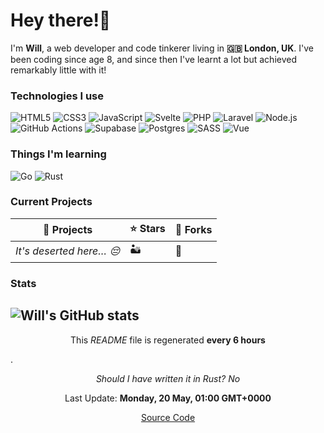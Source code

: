 # Hey there!👋
I'm **Will**, a web developer and code tinkerer living in **🇬🇧 London, UK**. I've been coding since age 8, and since then I've learnt a lot but achieved remarkably little with it!
### Technologies I use
![HTML5](https://img.shields.io/badge/html5-%23E34F26.svg?style=for-the-badge&logo=html5&logoColor=white) ![CSS3](https://img.shields.io/badge/css3-%231572B6.svg?style=for-the-badge&logo=css3&logoColor=white) ![JavaScript](https://img.shields.io/badge/javascript-%23323330.svg?style=for-the-badge&logo=javascript&logoColor=%23F7DF1E) ![Svelte](https://img.shields.io/badge/svelte-%23f1413d.svg?style=for-the-badge&logo=svelte&logoColor=white) ![PHP](https://img.shields.io/badge/php-%23777BB4.svg?style=for-the-badge&logo=php&logoColor=white) ![Laravel](https://img.shields.io/badge/laravel-%23FF2D20.svg?style=for-the-badge&logo=laravel&logoColor=white) ![Node.js](https://img.shields.io/badge/node.js-6DA55F?style=for-the-badge&logo=node.js&logoColor=white) ![GitHub Actions](https://img.shields.io/badge/github%20actions-%232671E5.svg?style=for-the-badge&logo=githubactions&logoColor=white) ![Supabase](https://img.shields.io/badge/Supabase-3ECF8E?style=for-the-badge&logo=supabase&logoColor=white) ![Postgres](https://img.shields.io/badge/postgres-%23316192.svg?style=for-the-badge&logo=postgresql&logoColor=white) ![SASS](https://img.shields.io/badge/SASS-hotpink.svg?style=for-the-badge&logo=SASS&logoColor=white) ![Vue](https://img.shields.io/badge/vuejs-%2335495e.svg?style=for-the-badge&logo=vuedotjs&logoColor=%234FC08D) 
### Things I'm learning
![Go](https://img.shields.io/badge/go-%2300ADD8.svg?style=for-the-badge&logo=go&logoColor=white) ![Rust](https://img.shields.io/badge/rust-%23000000.svg?style=for-the-badge&logo=rust&logoColor=white) 
### Current Projects
|📖 Projects|⭐ Stars|🍴 Forks|
|-|-|-|
|*It's deserted here… 😔*|🏜️|🌃|
### Stats
![Will's GitHub stats](https://github-readme-stats.vercel.app/api?username=wsandy1&theme=github_dark&show_icons=true)
----- 
<p align="center">This <i>README</i> file is regenerated <strong>every 6 hours</strong></p>.
<p align="center"><i>Should I have written it in Rust? No</i></p>

<p align="center">Last Update: <strong>Monday, 20 May, 01:00 GMT+0000</strong></p>

<p align="center"><a href="https://github.com/wsandy1/wsandy1">Source Code</a></p>